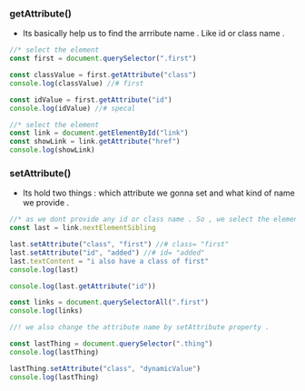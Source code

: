 ### getAttribute()

- Its basically help us to find the arrribute name . Like id or class name .

```js
//* select the element
const first = document.querySelector(".first")

const classValue = first.getAttribute("class")
console.log(classValue) //# first

const idValue = first.getAttribute("id")
console.log(idValue) //# specal

//* select the element
const link = document.getElementById("link")
const showLink = link.getAttribute("href")
console.log(showLink)
```

### setAttribute()

- Its hold two things : which attribute we gonna set and what kind of name we provide .

```js
//* as we dont provide any id or class name . So , we select the element using dom traversal
const last = link.nextElementSibling

last.setAttribute("class", "first") //# class= "first"
last.setAttribute("id", "added") //# id= "added"
last.textContent = "i also have a class of first"
console.log(last)

console.log(last.getAttribute("id"))

const links = document.querySelectorAll(".first")
console.log(links)

//! we also change the attribute name by setAttribute property .

const lastThing = document.querySelector(".thing")
console.log(lastThing)

lastThing.setAttribute("class", "dynamicValue")
console.log(lastThing)
```
